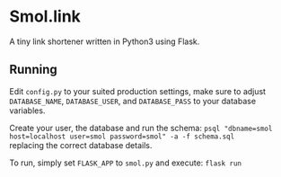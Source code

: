 # Smol.link  

A tiny link shortener written in Python3 using Flask.  

## Running

Edit `config.py` to your suited production settings, make sure to adjust 
`DATABASE_NAME`, `DATABASE_USER`, and `DATABASE_PASS` to your database variables.

Create your user, the database and run the schema:
`psql "dbname=smol host=localhost user=smol password=smol" -a -f schema.sql`  
replacing the correct database details.

To run, simply set `FLASK_APP` to `smol.py` and execute: `flask run`